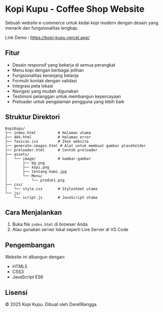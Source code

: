 # Kopi Kupu - Coffee Shop Website

Sebuah website e-commerce untuk kedai kopi modern dengan desain yang menarik dan fungsionalitas lengkap.

Link Demo : https://kopi-kupu.vercel.app/

## Fitur

- Desain responsif yang bekerja di semua perangkat
- Menu kopi dengan berbagai pilihan
- Fungsionalitas keranjang belanja
- Formulir kontak dengan validasi
- Integrasi peta lokasi
- Navigasi yang mudah digunakan
- Testimoni pelanggan untuk membangun kepercayaan
- Preloader untuk pengalaman pengguna yang lebih baik

## Struktur Direktori

```
KopiKupu/
├── index.html          # Halaman utama
├── 404.html            # Halaman error
├── favicon.ico         # Ikon website
├── generate-images.html # Alat untuk membuat gambar placeholder
├── preloader.html      # Contoh preloader
├── assets/
│   └── image/          # Gambar-gambar
│       ├── bg.png
│       ├── kopi.png
│       ├── tentang-kami.jpg
│       └── Menu/
│           └── produk1.png
├── css/
│   └── style.css       # Stylesheet utama
└── js/
    └── script.js       # JavaScript utama
```

## Cara Menjalankan

1. Buka file `index.html` di browser Anda
2. Atau gunakan server lokal seperti Live Server di VS Code

## Pengembangan

Website ini dibangun dengan:
- HTML5
- CSS3
- JavaScript ES6

## Lisensi

&copy; 2025 Kopi Kupu. Dibuat oleh DarellRangga.
